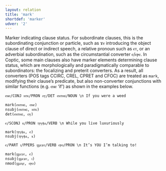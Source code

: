 ```yaml
---
layout: relation
title: 'mark'
shortdef: 'marker'
udver: '2'
---
```


Marker indicating clause status. For subordinate clauses, this is the subordinating conjunction or particle, such as ϫⲉ introducing the object clause of direct or indirect speech, a relative pronoun such as ⲉⲧ, or an adverbial subordination, such as the circumstantial converter ⲉ/ⲉⲣⲉ. In Coptic, some main clauses also have marker elements determining clause status, which are morphologically and paradigmatically comparable to subordinators: the focalizing and preterit converters. As a result, all converters (POS tags CCIRC, CREL, CPRET and CFOC) are treated as `mark`, modifying their clause’s predicate, but also non-converter conjunctions with similar functions (e.g. ⲉⲛⲉ ‘if’) as shown in the examples below.

~~~ sdparse
ⲉⲛⲉ/CONJ ⲛⲧⲕ/PRON ⲟⲩ/DET ⲉⲛⲧⲏϭ/NOUN \n If you were a weed

mark(ⲉⲛⲧⲏϭ, ⲉⲛⲉ)
nsubj(ⲉⲛⲧⲏϭ, ⲛⲧⲕ)
det(ⲉⲛⲧⲏϭ, ⲟⲩ)
~~~

~~~ sdparse
ⲉ/SCONJ ⲕ/PRON ⲧⲣⲩⲫⲁ/VERB \n While you live luxuriously

mark(ⲧⲣⲩⲫⲁ, ⲉ)
nsubj(ⲧⲣⲩⲫⲁ, ⲕ)
~~~

~~~ sdparse
ⲉ/PART ⲓ/PPERS ϣⲁϫⲉ/VERB ⲉⲣⲟ/PRON \n It’s YOU I’m talking to!

mark(ϣⲁϫⲉ, ⲉ)
nsubj(ϣⲁϫⲉ, ⲓ)
nmod(ϣⲁⲭⲉ, ⲉⲣⲟ)
~~~

<!-- Interlanguage links updated St lis 3 20:58:56 CET 2021 -->
